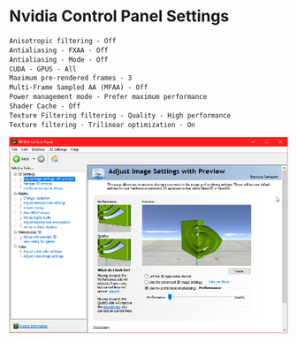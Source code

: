# Nvidia Control Panel Settings
```diff
Anisotropic filtering - Off
Antialiasing - FXAA - Off
Antialiasing - Mode - Off
CUDA - GPUS - All
Maximum pre-rendered frames - 3
Multi-Frame Sampled AA (MFAA) - Off
Power management mode - Prefer maximum performance
Shader Cache - Off
Texture Filtering filtering - Quality - High performance
Texture filtering - Trilinear optimization - On
```
![alt text](https://github.com/Purizer/OxiBoost/blob/master/OxiBoost/readMe/nc1.png)

